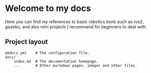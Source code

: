 # Welcome to my docs

Here you can find my references to basic robotics tools such as ros2, gazebo, and also mini projects I recommand for beginners to deal with.


## Project layout

    mkdocs.yml    # The configuration file.
    docs/
        index.md  # The documentation homepage.
        ...       # Other markdown pages, images and other files.

